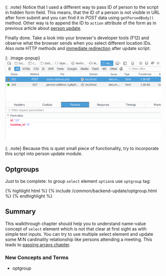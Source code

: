 {: .note}
Notice that I used a different way to pass ID of person to the script in hidden form field. This means, that the
ID of a person is not visible in URL after form submit and you can find it in *POST* data using `getParsedBody()`
method. Other way is to append the ID to `action` attribute of the form as in previous article about
[person update](../../backend-update/).

Finally done. Take a look into your browser's developer tools (F12) and observe what the browser sends when you
select different location IDs. Also note HTTP methods and [immediate redirection](../../backend-delete/#redirect-after-post)
after update script:

{: .image-popup}
![Select parameters](/common/backend-update/select-values.png)

{: .note}
Because this is quiet small piece of functionality, try to incorporate this script into person update module.

## Optgroups
Just to be complete: to group `select` element `option`s use `optgroup` tag:

{% highlight html %}
{% include /common/backend-update/optgroup.html %}
{% endhighlight %}

## Summary
This walkthrough chapter should help you to understand name-value concept of `select` element which is not that clear
at first sight as with simple text inputs. You can try to use multiple select element and update some M:N cardinality
relationship like persons attending a meeting. This leads to [passing arrays chapter](../../passing-arrays/).

### New Concepts and Terms
- optgroup
